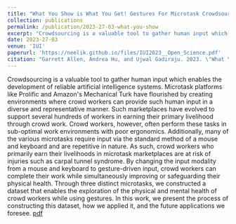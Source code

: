 ```yaml
---
title: "What You Show is What You Get! Gestures For Microtask Crowdsourcing"
collection: publications
permalink: /publication/2023-27-03-what-you-show
excerpt: "Crowdsourcing is a valuable tool to gather human input which enables the development of reliable artificial intelligence systems. Microtask platforms like Prolific and Amazon's Mechanical Turk have flourished by creating environments where crowd workers can provide such human input in a diverse and representative manner. Such marketplaces have evolved to support several hundreds of workers in earning their primary livelihood through crowd work. Crowd workers, however, often perform these tasks in sub-optimal work environments with poor ergonomics. Additionally, many of the various microtasks require input via the standard method of a mouse and keyboard and are repetitive in nature. As such, crowd workers who primarily earn their livelihoods in microtask marketplaces are at risk of injuries such as carpal tunnel syndrome. By changing the input modality from a mouse and keyboard to gesture-driven input, crowd workers can complete their work while simultaneously  improving or safeguarding their physical health. Through three distinct microtasks, we constructed a dataset that enables the exploration of the physical and mental health of crowd workers while using gestures. In this work, we present the process of constructing this dataset, how we applied it, and the future applications we foresee."
date: 2023-27-03
venue: 'IUI'
paperurl: 'https://neelik.github.io/files/IUI2023__Open_Science.pdf'
citation: "Garrett Allen, Andrea Hu, and Ujwal Gadiraju. 2023. \"What You Show is What You Get! Gestures For Microtask Crowdsourcing\". <i>Open Science Track of the 28th Annual Conference on Intelligent User Interfaces</i>"
---
```

Crowdsourcing is a valuable tool to gather human input which enables the development of reliable artificial intelligence systems. Microtask platforms like Prolific and Amazon's Mechanical Turk have flourished by creating environments where crowd workers can provide such human input in a diverse and representative manner. Such marketplaces have evolved to support several hundreds of workers in earning their primary livelihood through crowd work. Crowd workers, however, often perform these tasks in sub-optimal work environments with poor ergonomics. Additionally, many of the various microtasks require input via the standard method of a mouse and keyboard and are repetitive in nature. As such, crowd workers who primarily earn their livelihoods in microtask marketplaces are at risk of injuries such as carpal tunnel syndrome. By changing the input modality from a mouse and keyboard to gesture-driven input, crowd workers can complete their work while simultaneously  improving or safeguarding their physical health. Through three distinct microtasks, we constructed a dataset that enables the exploration of the physical and mental health of crowd workers while using gestures. In this work, we present the process of constructing this dataset, how we applied it, and the future applications we foresee. [pdf](https://neelik.github.io/files/IUI2023__Open_Science.pdf)
